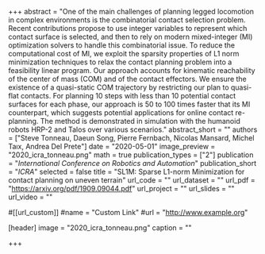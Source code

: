 +++
abstract = "One of the main challenges of planning legged locomotion in complex environments is the combinatorial contact selection problem. Recent contributions propose to use integer variables to represent which contact surface is selected, and then to rely on modern mixed-integer (MI) optimization solvers to handle this combinatorial issue. To reduce the computational cost of MI, we exploit the sparsity properties of L1 norm minimization techniques to relax the contact planning problem into a feasibility linear program. Our approach accounts for kinematic reachability of the center of mass (COM) and of the contact effectors. We ensure the existence of a quasi-static COM trajectory by restricting our plan to quasi-flat contacts. For planning 10 steps with less than 10 potential contact surfaces for each phase, our approach is 50 to 100 times faster that its MI counterpart, which suggests potential applications for online contact re-planning. The method is demonstrated in simulation with the humanoid robots HRP-2 and Talos over various scenarios."
abstract_short = ""
authors = ["Steve Tonneau, Daeun Song, Pierre Fernbach, Nicolas Mansard, Michel Taıx, Andrea Del Prete"]
date = "2020-05-01"
image_preview = "2020_icra_tonneau.png"
math = true
publication_types = ["2"]
publication = "*International Conference on Robotics and Automation*"
publication_short = "*ICRA*"
selected = false
title = "SL1M: Sparse L1-norm Minimization for contact planning on uneven terrain"
url_code = ""
url_dataset = ""
url_pdf = "https://arxiv.org/pdf/1909.09044.pdf"
url_project = ""
url_slides = ""
url_video = ""

#[[url_custom]]
#name = "Custom Link"
#url = "http://www.example.org"

[header]
image = "2020_icra_tonneau.png"
caption = ""

+++
